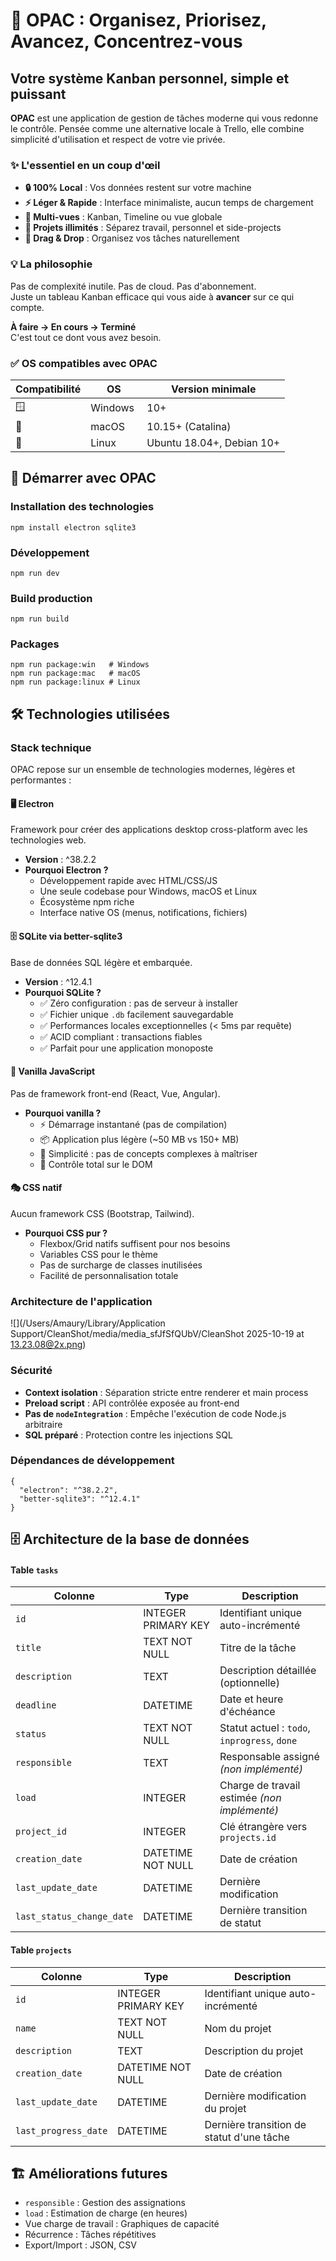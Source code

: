 # 🎯 OPAC : Organisez, Priorisez, Avancez, Concentrez-vous

## Votre système Kanban personnel, simple et puissant

**OPAC** est une application de gestion de tâches moderne qui vous redonne le contrôle. 
Pensée comme une alternative locale à Trello, elle combine simplicité d'utilisation 
et respect de votre vie privée.

### ✨ L'essentiel en un coup d'œil

- **🔒 100% Local** : Vos données restent sur votre machine
- **⚡ Léger & Rapide** : Interface minimaliste, aucun temps de chargement
- **🎯 Multi-vues** : Kanban, Timeline ou vue globale
- **📁 Projets illimités** : Séparez travail, personnel et side-projects
- **🎨 Drag & Drop** : Organisez vos tâches naturellement

### 💡 La philosophie

Pas de complexité inutile. Pas de cloud. Pas d'abonnement.  
Juste un tableau Kanban efficace qui vous aide à **avancer** sur ce qui compte.

**À faire → En cours → Terminé**  
C'est tout ce dont vous avez besoin.


### ✅ OS compatibles avec OPAC

| Compatibilité | OS |	Version minimale |
|---------------|----|------------------|
| 🪟 | Windows | 10+|
| 🍎 | macOS 	| 10.15+ (Catalina) |
| 🐧 | Linux 	| Ubuntu 18.04+, Debian 10+ | 

## 🚀 Démarrer avec OPAC
### Installation des technologies
```
npm install electron sqlite3
```

### Développement
```
npm run dev
```

### Build production
```
npm run build
```

### Packages
```
npm run package:win   # Windows
npm run package:mac   # macOS
npm run package:linux # Linux
```


## 🛠️ Technologies utilisées

### Stack technique

OPAC repose sur un ensemble de technologies modernes, légères et performantes :

#### 🖥️ **Electron**
Framework pour créer des applications desktop cross-platform avec les technologies web.

- **Version** : ^38.2.2
- **Pourquoi Electron ?**
  - Développement rapide avec HTML/CSS/JS
  - Une seule codebase pour Windows, macOS et Linux
  - Écosystème npm riche
  - Interface native OS (menus, notifications, fichiers)

#### 🗄️ **SQLite via better-sqlite3**
Base de données SQL légère et embarquée.

- **Version** : ^12.4.1
- **Pourquoi SQLite ?**
  - ✅ Zéro configuration : pas de serveur à installer
  - ✅ Fichier unique `.db` facilement sauvegardable
  - ✅ Performances locales exceptionnelles (< 5ms par requête)
  - ✅ ACID compliant : transactions fiables
  - ✅ Parfait pour une application monoposte

#### 🎨 **Vanilla JavaScript**
Pas de framework front-end (React, Vue, Angular).

- **Pourquoi vanilla ?**
  - ⚡ Démarrage instantané (pas de compilation)
  - 📦 Application plus légère (~50 MB vs 150+ MB)
  - 🎯 Simplicité : pas de concepts complexes à maîtriser
  - 🔧 Contrôle total sur le DOM

#### 🎭 **CSS natif**
Aucun framework CSS (Bootstrap, Tailwind).

- **Pourquoi CSS pur ?**
  - Flexbox/Grid natifs suffisent pour nos besoins
  - Variables CSS pour le thème
  - Pas de surcharge de classes inutilisées
  - Facilité de personnalisation totale

### Architecture de l'application

![](/Users/Amaury/Library/Application Support/CleanShot/media/media_sfJfSfQUbV/CleanShot 2025-10-19 at 13.23.08@2x.png)


### Sécurité

- **Context isolation** : Séparation stricte entre renderer et main process
- **Preload script** : API contrôlée exposée au front-end
- **Pas de `nodeIntegration`** : Empêche l'exécution de code Node.js arbitraire
- **SQL préparé** : Protection contre les injections SQL

### Dépendances de développement

```
{
  "electron": "^38.2.2",
  "better-sqlite3": "^12.4.1"
} 
```	

## 🗄️ Architecture de la base de données

#### Table `tasks`

| Colonne | Type | Description |
|---------|------|-------------|
| `id` | INTEGER PRIMARY KEY | Identifiant unique auto-incrémenté |
| `title` | TEXT NOT NULL | Titre de la tâche |
| `description` | TEXT | Description détaillée (optionnelle) |
| `deadline` | DATETIME | Date et heure d'échéance |
| `status` | TEXT NOT NULL | Statut actuel : `todo`, `inprogress`, `done` |
| `responsible` | TEXT | Responsable assigné *(non implémenté)* |
| `load` | INTEGER | Charge de travail estimée *(non implémenté)* |
| `project_id` | INTEGER | Clé étrangère vers `projects.id` |
| `creation_date` | DATETIME NOT NULL | Date de création |
| `last_update_date` | DATETIME | Dernière modification |
| `last_status_change_date` | DATETIME | Dernière transition de statut |


#### Table `projects`

| Colonne | Type | Description |
|---------|------|-------------|
| `id` | INTEGER PRIMARY KEY | Identifiant unique auto-incrémenté |
| `name` | TEXT NOT NULL | Nom du projet |
| `description` | TEXT | Description du projet |
| `creation_date` | DATETIME NOT NULL | Date de création |
| `last_update_date` | DATETIME | Dernière modification du projet |
| `last_progress_date` | DATETIME | Dernière transition de statut d'une tâche |


## 🏗️ Améliorations futures

+ `responsible` : Gestion des assignations
+ `load` : Estimation de charge (en heures)
+ Vue charge de travail : Graphiques de capacité
+ Récurrence : Tâches répétitives
+ Export/Import : JSON, CSV
